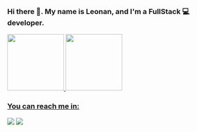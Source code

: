 ### Hi there 👋. My name is Leonan, and I'm a FullStack 💻 developer.

 <div>
  <a href="https://github.com/leonanmar886">
  <img height="130em" src="https://github-readme-stats.vercel.app/api?username=leonanmar886&show_icons=true&theme=dark&include_all_commits=true&count_private=true"/>
  <img height="130em" src="https://github-readme-stats.vercel.app/api/top-langs/?username=leonanmar886&layout=compact&langs_count=7&theme=dark"/>
</div>
  
### You can reach me in:
  <a href = "mailto:leonan.marques886@gmail.com"><img src="https://img.shields.io/badge/-Gmail-%23333?style=for-the-badge&logo=gmail&logoColor=white" target="_blank"></a>
  <a href="www.linkedin.com/in/leonan-marques" target="_blank"><img src="https://img.shields.io/badge/-LinkedIn-%230077B5?style=for-the-badge&logo=linkedin&logoColor=white" target="_blank"></a> 

